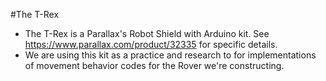 #The T-Rex
  * The T-Rex is a Parallax's Robot Shield with Arduino kit. See https://www.parallax.com/product/32335 for specific details.
  * We are using this kit as a practice and research to for implementations of movement behavior codes for the Rover we're constructing.
